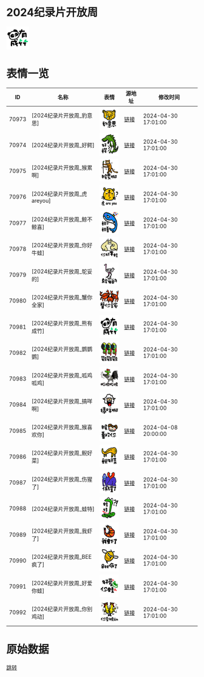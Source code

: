 # 2024纪录片开放周

<img src="./cover.png" height="60" alt="cover" />

# 表情一览

|ID|名称|表情|源地址|修改时间|
|----|----|----|----|----|
|70973|[2024纪录片开放周_豹意思]|<img src="./pic/070973_%5B2024纪录片开放周_豹意思%5D.png" height="60" alt="豹意思"/>|[链接](https://i0.hdslb.com/bfs/garb/6cdb2ad1a66b94dbf1e7bab8e970925e6a51c4fa.png)|2024-04-30 17:01:00|
|70974|[2024纪录片开放周_好鳄]|<img src="./pic/070974_%5B2024纪录片开放周_好鳄%5D.png" height="60" alt="好鳄"/>|[链接](https://i0.hdslb.com/bfs/garb/e97604d8cbfa72d88913200e1f213746310d33cb.png)|2024-04-30 17:01:00|
|70975|[2024纪录片开放周_猴累啊]|<img src="./pic/070975_%5B2024纪录片开放周_猴累啊%5D.png" height="60" alt="猴累啊"/>|[链接](https://i0.hdslb.com/bfs/garb/ee5e3c18cca3caaf8a5b1aecf4100e02f59326e2.png)|2024-04-30 17:01:00|
|70976|[2024纪录片开放周_虎areyou]|<img src="./pic/070976_%5B2024纪录片开放周_虎areyou%5D.png" height="60" alt="虎areyou"/>|[链接](https://i0.hdslb.com/bfs/garb/6ff9bc494763ca26b2b9be3f5e653ed0eaa46f0c.png)|2024-04-30 17:01:00|
|70977|[2024纪录片开放周_鲸不鲸喜]|<img src="./pic/070977_%5B2024纪录片开放周_鲸不鲸喜%5D.png" height="60" alt="鲸不鲸喜"/>|[链接](https://i0.hdslb.com/bfs/garb/2da39874a8477b78b51ba318e676bbbcdd642f2a.png)|2024-04-30 17:01:00|
|70978|[2024纪录片开放周_你好牛蛙]|<img src="./pic/070978_%5B2024纪录片开放周_你好牛蛙%5D.png" height="60" alt="你好牛蛙"/>|[链接](https://i0.hdslb.com/bfs/garb/d0755ae95cf4305d42cdc77893f8bb03f2dee0f0.png)|2024-04-30 17:01:00|
|70979|[2024纪录片开放周_鸵妥的]|<img src="./pic/070979_%5B2024纪录片开放周_鸵妥的%5D.png" height="60" alt="鸵妥的"/>|[链接](https://i0.hdslb.com/bfs/garb/fd56d5168a35b1881920bc4b91600552c0fc20a2.png)|2024-04-30 17:01:00|
|70980|[2024纪录片开放周_蟹你全家]|<img src="./pic/070980_%5B2024纪录片开放周_蟹你全家%5D.png" height="60" alt="蟹你全家"/>|[链接](https://i0.hdslb.com/bfs/garb/dbcd02266f8770dc69ef64eb610e41588ef77567.png)|2024-04-30 17:01:00|
|70981|[2024纪录片开放周_熊有成竹]|<img src="./pic/070981_%5B2024纪录片开放周_熊有成竹%5D.png" height="60" alt="熊有成竹"/>|[链接](https://i0.hdslb.com/bfs/garb/6ea9bcba540bbf0642dedcefc3ca4398483a4c5c.png)|2024-04-30 17:01:00|
|70982|[2024纪录片开放周_鹦鹦鹦]|<img src="./pic/070982_%5B2024纪录片开放周_鹦鹦鹦%5D.png" height="60" alt="鹦鹦鹦"/>|[链接](https://i0.hdslb.com/bfs/garb/04a0e37c2e42e8e4df3cdafb059ac0e1c9c4b359.png)|2024-04-30 17:01:00|
|70983|[2024纪录片开放周_呱鸡呱鸡]|<img src="./pic/070983_%5B2024纪录片开放周_呱鸡呱鸡%5D.png" height="60" alt="呱鸡呱鸡"/>|[链接](https://i0.hdslb.com/bfs/garb/58a28902fc5623611ab9e4be970d939157bd55f4.png)|2024-04-30 17:01:00|
|70984|[2024纪录片开放周_搞咩啊]|<img src="./pic/070984_%5B2024纪录片开放周_搞咩啊%5D.png" height="60" alt="搞咩啊"/>|[链接](https://i0.hdslb.com/bfs/garb/8f5ffd076a51503fc744ff7c02fb803bf3be4da2.png)|2024-04-30 17:01:00|
|70985|[2024纪录片开放周_猴喜欢你]|<img src="./pic/070985_%5B2024纪录片开放周_猴喜欢你%5D.png" height="60" alt="猴喜欢你"/>|[链接](https://i0.hdslb.com/bfs/garb/be5258b1e0d9c57faff46932cd752a256a5ea21c.png)|2024-04-08 20:00:00|
|70986|[2024纪录片开放周_鲵好菜]|<img src="./pic/070986_%5B2024纪录片开放周_鲵好菜%5D.png" height="60" alt="鲵好菜"/>|[链接](https://i0.hdslb.com/bfs/garb/0444d30be54490cb77b83c8453fdb889328b2f13.png)|2024-04-30 17:01:00|
|70987|[2024纪录片开放周_伤猩了]|<img src="./pic/070987_%5B2024纪录片开放周_伤猩了%5D.png" height="60" alt="伤猩了"/>|[链接](https://i0.hdslb.com/bfs/garb/717f360e36fe75843cdc1dcc3ea58ba7c05cd7ab.png)|2024-04-30 17:01:00|
|70988|[2024纪录片开放周_蛙特]|<img src="./pic/070988_%5B2024纪录片开放周_蛙特%5D.png" height="60" alt="蛙特"/>|[链接](https://i0.hdslb.com/bfs/garb/93ccf9077cdadec442078f320e14f2cb8c3287af.png)|2024-04-30 17:01:00|
|70989|[2024纪录片开放周_我虾了]|<img src="./pic/070989_%5B2024纪录片开放周_我虾了%5D.png" height="60" alt="我虾了"/>|[链接](https://i0.hdslb.com/bfs/garb/aef283eadbf4ebba67d0c225f8f0bc54885fb98b.png)|2024-04-30 17:01:00|
|70990|[2024纪录片开放周_BEE疯了]|<img src="./pic/070990_%5B2024纪录片开放周_BEE疯了%5D.png" height="60" alt="BEE疯了"/>|[链接](https://i0.hdslb.com/bfs/garb/d4e9d3d3d3e0801f38c0e2f9d0dc4c8e006f22e4.png)|2024-04-30 17:01:00|
|70991|[2024纪录片开放周_好爱你蛙]|<img src="./pic/070991_%5B2024纪录片开放周_好爱你蛙%5D.png" height="60" alt="好爱你蛙"/>|[链接](https://i0.hdslb.com/bfs/garb/b04d32dc210591b213cc39c4161a1a1931595010.png)|2024-04-30 17:01:00|
|70992|[2024纪录片开放周_你别鸡动]|<img src="./pic/070992_%5B2024纪录片开放周_你别鸡动%5D.png" height="60" alt="你别鸡动"/>|[链接](https://i0.hdslb.com/bfs/garb/5a2b576a1bb475e6de25783b7c9897a37e31e72e.png)|2024-04-30 17:01:00|

# 原始数据

[跳转](./raw.json)

